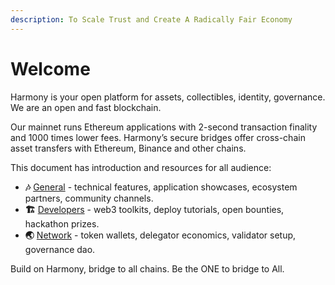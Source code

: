 ```yaml
---
description: To Scale Trust and Create A Radically Fair Economy
---
```


# Welcome

Harmony is your open platform for assets, collectibles, identity, governance. We are an open and fast blockchain.

Our mainnet runs Ethereum applications with 2-second transaction finality and 1000 times lower fees. Harmony’s secure bridges offer cross-chain asset transfers with Ethereum, Binance and other chains.

This document has introduction and resources for all audience:

* **🎶** [General](https://docs.harmony.one/home/general/introduction) - technical features, application showcases, ecosystem partners, community channels.
* **🏗️** [Developers](https://docs.harmony.one/home/developers/getting-started) - web3 toolkits, deploy tutorials, open bounties, hackathon prizes.
* **🌏** [Network](https://docs.harmony.one/home/network/wallets) - token wallets, delegator economics, validator setup, governance dao.

Build on Harmony, bridge to all chains. Be the ONE to bridge to All.

